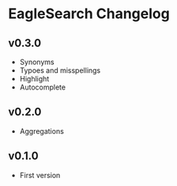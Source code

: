 # EagleSearch Changelog

## v0.3.0
* Synonyms
* Typoes and misspellings
* Highlight
* Autocomplete

## v0.2.0
* Aggregations

## v0.1.0
* First version
